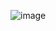 ![image](https://user-images.githubusercontent.com/42615170/134970810-a576e2cc-482d-4130-9b21-01105a83c832.png)
